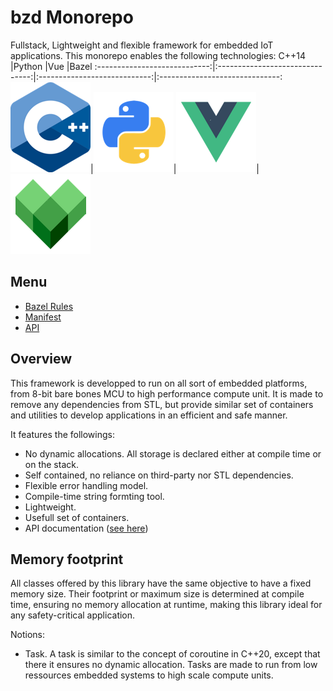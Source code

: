 # bzd Monorepo

Fullstack, Lightweight and flexible framework for embedded IoT applications.
This monorepo enables the following technologies:
C++14                         |Python                           |Vue                           |Bazel
:----------------------------:|:-------------------------------:|:----------------------------:|:------------------------------:
![](./docs/assets/png/cpp.png)|![](./docs/assets/png/python.png)|![](./docs/assets/png/vue.png)|![](./docs/assets/png/bazel.png)

## Menu

- [Bazel Rules](./docs/bazel_rules.md)
- [Manifest](./docs/manifest.md)
- [API](./docs/api/index.md)

## Overview

This framework is developped to run on all sort of embedded platforms, from 8-bit bare bones MCU to high performance compute unit.
It is made to remove any dependencies from STL, but provide similar set of containers and utilities to develop applications in an
efficient and safe manner.

It features the followings:
- No dynamic allocations. All storage is declared either at compile time or on the stack.
- Self contained, no reliance on third-party nor STL dependencies.
- Flexible error handling model.
- Compile-time string formting tool.
- Lightweight.
- Usefull set of containers.
- API documentation ([see here](./docs/api/index.md))

## Memory footprint

All classes offered by this library have the same objective to have a fixed memory size. Their footprint or maximum size
is determined at compile time, ensuring no memory allocation at runtime, making this library ideal for any safety-critical application.

Notions:
- Task. A task is similar to the concept of coroutine in C++20, except that there it ensures no dynamic allocation. Tasks are made to run from low ressources embedded systems to high scale compute units.

